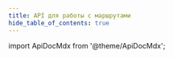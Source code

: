 ```yaml
---
title: API для работы с маршрутами
hide_table_of_contents: true
---
```


import ApiDocMdx from '@theme/ApiDocMdx';

<ApiDocMdx id="routes" />
